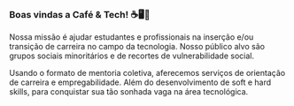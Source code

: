 ### Boas vindas a Café & Tech! ☕🖥️🚀

Nossa missão é ajudar estudantes e profissionais na inserção e/ou transição de carreira no campo da tecnologia. Nosso público alvo são grupos sociais minoritários e de recortes de vulnerabilidade social. 

Usando o formato de mentoria coletiva, aferecemos serviços de orientação de carreira e empregabilidade. Além do  desenvolvimento de soft e hard skills, para conquistar sua tão sonhada vaga na área tecnológica.

<!--
**acafetech/acafetech** is a ✨ _special_ ✨ repository because its `README.md` (this file) appears on your GitHub profile.

Here are some ideas to get you started:

- 🔭 I’m currently working on ...
- 🌱 I’m currently learning ...
- 👯 I’m looking to collaborate on ...
- 🤔 I’m looking for help with ...
- 💬 Ask me about ...
- 📫 How to reach me: ...
- 😄 Pronouns: ...
- ⚡ Fun fact: ...
-->
